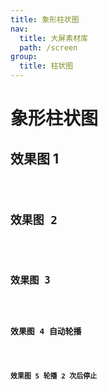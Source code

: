 ```yaml
---
title: 象形柱状图
nav:
  title: 大屏素材库
  path: /screen
group:
  title: 柱状图
---
```


# 象形柱状图

## 效果图 1

<code src="../../../example/PictorialBarDemo/demo1.tsx" background="#040727">

## 效果图 2

<code src="../../../example/PictorialBarDemo/demo2.tsx" background="#040727">

## 效果图 3

<code src="../../../example/PictorialBarDemo/demo3.tsx" background="#040727">

## 效果图 4 自动轮播

<code src="../../../example/PictorialBarDemo/demo4.tsx" background="#040727">

## 效果图 5 轮播 2 次后停止

<code src="../../../example/PictorialBarDemo/demo5.tsx" background="#040727">
